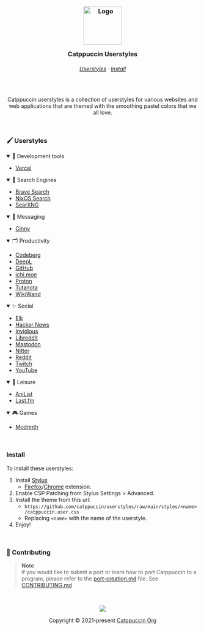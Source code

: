 <h3 align="center">
	<img src="https://raw.githubusercontent.com/catppuccin/catppuccin/main/assets/logos/exports/1544x1544_circle.png" width="100" alt="Logo"/><br/>
	<img src="https://raw.githubusercontent.com/catppuccin/catppuccin/main/assets/misc/transparent.png" height="30" width="0px"/>
	Catppuccin Userstyles
	<img src="https://raw.githubusercontent.com/catppuccin/catppuccin/main/assets/misc/transparent.png" height="30" width="0px"/>
</h3>

<h6 align="center">
  <a href="#-userstyles">Userstyles</a>
  ·
  <a href="#install">Install</a>
</h6>

&nbsp;

<p align="center">
Catppuccin userstyles is a collection of userstyles for various websites and web applications that are themed with the smoothing pastel colors that we all love.
</p>

&nbsp;

### 🖌 Userstyles

<!-- AUTOGEN:USERSTYLES START -->
<!-- the following section is auto-generated, do not edit -->
<details open>
<summary>💭 Development tools</summary>

- [Vercel](styles/vercel)

</details>
<details open>
<summary>🔎 Search Engines</summary>

- [Brave Search](styles/brave-search)
- [NixOS Search](styles/nixos-search)
- [SearXNG](styles/searxng)

</details>
<details open>
<summary>💬 Messaging</summary>

- [Cinny](styles/cinny)

</details>
<details open>
<summary>🗂️ Productivity</summary>

- [Codeberg](styles/codeberg)
- [DeepL](styles/deepl)
- [GitHub](styles/github)
- [ichi.moe](styles/ichi.moe)
- [Proton](styles/proton)
- [Tutanota](styles/tutanota)
- [WikiWand](styles/wikiwand)

</details>
<details open>
<summary>✨ Social</summary>

- [Elk](styles/elk)
- [Hacker News](styles/hacker-news)
- [Invidious](styles/invidious)
- [Libreddit](styles/libreddit)
- [Mastodon](styles/mastodon)
- [Nitter](styles/nitter)
- [Reddit](styles/reddit)
- [Twitch](styles/twitch)
- [YouTube](styles/youtube)

</details>
<details open>
<summary>🌈 Leisure</summary>

- [AniList](styles/anilist)
- [Last.fm](styles/lastfm)

</details>
<details open>
<summary>🎮 Games</summary>

- [Modrinth](styles/modrinth)

</details>
<!-- AUTOGEN:USERSTYLES END -->

&nbsp;

### Install
To install these userstyles:
1. Install [Stylus](https://github.com/openstyles/stylus)
    - [Firefox](https://addons.mozilla.org/en-GB/firefox/addon/styl-us/)/[Chrome](https://chrome.google.com/webstore/detail/stylus/clngdbkpkpeebahjckkjfobafhncgmne) extension.
2. Enable CSP Patching from Stylus Settings > Advanced.
3. Install the theme from this url:
    - `https://github.com/catppuccin/userstyles/raw/main/styles/<name>/catppuccin.user.css`
    - Replacing `<name>` with the name of the userstyle.
4. Enjoy!

&nbsp;
### 👐 Contributing

> **Note** <br>
> if you would like to submit a port or learn how to port Catppuccin to a program, please refer to the [port-creation.md](docs/port-creation.md) file.
See [CONTRIBUTING.md](docs/CONTRIBUTING.md)

&nbsp;

<p align="center"><img src="https://raw.githubusercontent.com/catppuccin/catppuccin/main/assets/footers/gray0_ctp_on_line.svg?sanitize=true" /></p>
<p align="center">Copyright &copy; 2021-present <a href="https://github.com/catppuccin" target="_blank">Catppuccin Org</a>
